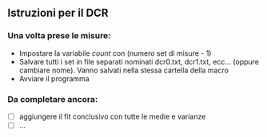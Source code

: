 ## Istruzioni per il DCR
### Una volta prese le misure:
- Impostare la variabile *count* con (numero set di misure - 1)
- Salvare tutti i set in file separati nominati dcr0.txt, dcr1.txt, ecc... (oppure cambiare nome). Vanno salvati nella stessa cartella della macro
- Avviare il programma

### Da completare ancora:
- [ ] aggiungere il fit conclusivo con tutte le medie e varianze
- [ ] ...
